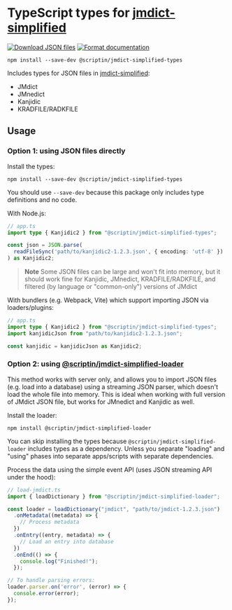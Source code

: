 # TypeScript types for [jmdict-simplified][]

[![Download JSON files](https://img.shields.io/static/v1?label=Download&message=JSON%20files&color=blue&style=for-the-badge)](https://github.com/scriptin/jmdict-simplified/releases/latest)
[![Format documentation](https://img.shields.io/static/v1?label=Read&message=Format%20docs&color=blue&style=for-the-badge)](https://scriptin.github.io/jmdict-simplified/)

```shell
npm install --save-dev @scriptin/jmdict-simplified-types
```

Includes types for JSON files in [jmdict-simplified][]:

- JMdict
- JMnedict
- Kanjidic
- KRADFILE/RADKFILE

## Usage

### Option 1: using JSON files directly

Install the types:

```shell
npm install --save-dev @scriptin/jmdict-simplified-types
```

You should use `--save-dev` because this package only includes type definitions and no code.

With Node.js:

```ts
// app.ts
import type { Kanjidic2 } from "@scriptin/jmdict-simplified-types";

const json = JSON.parse(
  readFileSync('path/to/kanjidic2-1.2.3.json', { encoding: 'utf-8' })
) as Kanjidic2;
```

> **Note** Some JSON files can be large and won't fit into memory,
> but it should work fine for Kanjidic, JMnedict, KRADFILE/RADKFILE,
> and filtered (by language or "common-only") versions of JMdict

With bundlers (e.g. Webpack, Vite) which support importing JSON via loaders/plugins:

```ts
// app.ts
import type { Kanjidic2 } from "@scriptin/jmdict-simplified-types";
import kanjidicJson from "path/to/kanjidic2-1.2.3.json";

const kanjidic = kanjidicJson as Kanjidic2;
```

### Option 2: using [@scriptin/jmdict-simplified-loader](https://www.npmjs.com/package/@scriptin/jmdict-simplified-loader)

This method works with server only, and allows you to import JSON files
(e.g. load into a database) using a streaming JSON parser,
which doesn't load the whole file into memory.
This is ideal when working with full version of JMdict JSON file,
but works for JMnedict and Kanjidic as well.

Install the loader:

```shell
npm install @scriptin/jmdict-simplified-loader
```

You can skip installing the types because `@scriptin/jmdict-simplified-loader` includes types
as a dependency. Unless you separate "loading" and "using" phases into separate apps/scripts
with separate dependencies.

Process the data using the simple event API (uses JSON streaming API under the hood):

```ts
// load-jmdict.ts
import { loadDictionary } from "@scriptin/jmdict-simplified-loader";

const loader = loadDictionary("jmdict", "path/to/jmdict-1.2.3.json")
  .onMetadata((metadata) => {
    // Process metadata
  })
  .onEntry((entry, metadata) => {
    // Load an entry into database
  })
  .onEnd(() => {
    console.log("Finished!");
  });

// To handle parsing errors:
loader.parser.on('error', (error) => {
  console.error(error);
});
```

[jmdict-simplified]: https://github.com/scriptin/jmdict-simplified
